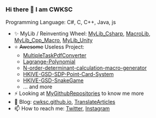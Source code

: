 ### Hi there 👋 I am CWKSC

Programming Language: C#, C, C++, Java, js

- :sparkles: MyLib / Reinventing Wheel: [MyLib_Csharp](https://github.com/CWKSC/MyLib_Csharp), [MacroLib](https://github.com/CWKSC/MacroLib), [MyLib_Cpp_Macro](https://github.com/CWKSC/MyLib_Cpp_Macro), [MyLib_Unity](https://github.com/CWKSC/MyLib_Unity)
- :star: ~~Awesome~~ Useless Project: 
  - [MultipleTaskPdfConverter](https://github.com/CWKSC/MultipleTaskPdfConverter) 
  - [Lagrange-Polynomial](https://github.com/CWKSC/Lagrange-Polynomial)
  - [N-order-determinant-calculation-macro-generator](https://github.com/CWKSC/N-order-determinant-calculation-macro-generator)
  - [HKIVE-GSD-SDP-Point-Card-System](https://github.com/CWKSC/HKIVE-GSD-SDP-Point-Card-System)
  - [HKIVE-GSD-SnakeGame](https://github.com/CWKSC/HKIVE-GSD-SnakeGame)
  - ... and more
- ⚡ Looking at [MyGithubRepositories](https://github.com/CWKSC/MyGithubRepositories) to know me more
- :book: Blog: [cwksc.github.io](https://cwksc.github.io/), [TranslateArticles](https://cwksc.github.io/TranslateArticles/)
- 📫 How to reach me: [Twitter](https://twitter.com/CwkscP), [Instagram](https://www.instagram.com/cwksc/)

<!--
**CWKSC/CWKSC** is a ✨ _special_ ✨ repository because its `README.md` (this file) appears on your GitHub profile.

Here are some ideas to get you started:

- 🔭 I’m currently working on ...
- 🌱 I’m currently learning ...
- 👯 I’m looking to collaborate on ...
- 🤔 I’m looking for help with ...
- 💬 Ask me about ...
- 📫 How to reach me: ...
- 😄 Pronouns: ...
- ⚡ Fun fact: ...
-->


